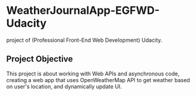 # WeatherJournalApp-EGFWD-Udacity
project of (Professional Front-End Web Development) Udacity.
<br>
## Project Objective
This project is about working with Web APIs and asynchronous code, creating a web app that uses OpenWeatherMap API to get weather based on user's location, and dynamically update UI.
